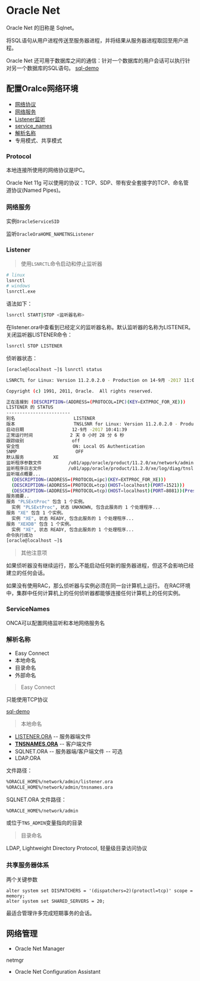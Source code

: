 # Oracle Net

Oracle Net 的旧称是 Sqlnet。

将SQL语句从用户进程传送至服务器进程，并将结果从服务器进程取回至用户进程。

Oracle Net 还可用于数据库之间的通信：针对一个数据库的用户会话可以执行针对另一个数据库的SQL语句。 
[sql-demo](../../sql_demo/mgmt/net.sql)

## 配置Oralce网络环境

- [网络协议](#protocol)
- [网络服务](#网络服务)
- [Listener监听](#listener)
- [service_names](#servicenames)
- [解析名称](#解析名称)
- 专用模式、共享模式

### Protocol

本地连接所使用的网络协议是IPC。

Oracle Net 11g 可以使用的协议：TCP、SDP、带有安全套接字的TCP、命名管道协议(Named Pipes)。

### 网络服务

实例`OracleServiceSID`

监听`OracleOraHOME_NAMETNSListener`


### Listener

> 使用`LSNRCTL`命令启动和停止监听器

```bash
# linux
lsnrctl
# windows
lsnrctl.exe
```


语法如下：
```bash
lsnrctl START|STOP <监听器名称>
```

在listener.ora中查看到已经定义的监听器名称。默认监听器的名称为LISTENER。
关闭监听器LISTENER命令：
```bash
lsnrctl STOP LISTENER
```

侦听器状态：
```bash
[oracle@localhost ~]$ lsnrctl status

LSNRCTL for Linux: Version 11.2.0.2.0 - Production on 14-9月 -2017 11:09:46

Copyright (c) 1991, 2011, Oracle.  All rights reserved.

正在连接到 (DESCRIPTION=(ADDRESS=(PROTOCOL=IPC)(KEY=EXTPROC_FOR_XE)))
LISTENER 的 STATUS
------------------------
别名                      LISTENER
版本                      TNSLSNR for Linux: Version 11.2.0.2.0 - Production
启动日期                  12-9月 -2017 10:41:39
正常运行时间              2 天 0 小时 28 分 6 秒
跟踪级别                  off
安全性                    ON: Local OS Authentication
SNMP                      OFF
默认服务           XE
监听程序参数文件          /u01/app/oracle/product/11.2.0/xe/network/admin/listener.ora
监听程序日志文件          /u01/app/oracle/product/11.2.0/xe/log/diag/tnslsnr/localhost/listener/alert/log.xml
监听端点概要...
  (DESCRIPTION=(ADDRESS=(PROTOCOL=ipc)(KEY=EXTPROC_FOR_XE)))
  (DESCRIPTION=(ADDRESS=(PROTOCOL=tcp)(HOST=localhost)(PORT=1521)))
  (DESCRIPTION=(ADDRESS=(PROTOCOL=tcp)(HOST=localhost)(PORT=8081))(Presentation=HTTP)(Session=RAW))
服务摘要..
服务 "PLSExtProc" 包含 1 个实例。
  实例 "PLSExtProc", 状态 UNKNOWN, 包含此服务的 1 个处理程序...
服务 "XE" 包含 1 个实例。
  实例 "XE", 状态 READY, 包含此服务的 1 个处理程序...
服务 "XEXDB" 包含 1 个实例。
  实例 "XE", 状态 READY, 包含此服务的 1 个处理程序...
命令执行成功
[oracle@localhost ~]$ 
```

> 其他注意项

如果侦听器没有继续运行，那么不能启动任何新的服务器进程，但这不会影响已经建立的任何会话。

如果没有使用RAC，那么侦听器与实例必须在同一台计算机上运行。
在RAC环境中，集群中任何计算机上的任何侦听器都能够连接任何计算机上的任何实例。


### ServiceNames

ONCA可以配置网络监听和本地网络服务名


### 解析名称

- Easy Connect
- 本地命名
- 目录命名
- 外部命名

> Easy Connect

只能使用TCP协议

[sql-demo](../../sql_demo/login/login.sql)

> 本地命名

- [LISTENER.ORA](../../sql_demo/config/listener.ora)  -- 服务器端文件
- **[TNSNAMES.ORA](../../sql_demo/config/tnsnames.ora)**  -- 客户端文件
- SQLNET.ORA  -- 服务器端/客户端文件  -- 可选
- LDAP.ORA


文件路径：
```bash
%ORACLE_HOME%/network/admin/listener.ora
%ORACLE_HOME%/network/admin/tnsnames.ora 
```

SQLNET.ORA 文件路径：
```bash
%ORACLE_HOME%/network/admin
```
或位于`TNS_ADMIN`变量指向的目录


> 目录命名

LDAP, Lightweight Directory Protocol, 轻量级目录访问协议


### 共享服务器体系

两个关键参数

```oracle
alter system set DISPATCHERS = '(dispatchers=2)(protoctl=tcp)' scope = memory;
alter system set SHARED_SERVERS = 20;
```

最适合管理许多完成短期事务的会话。


## 网络管理

- Oracle Net Manager

netmgr

- Oracle Net Configuration Assistant
